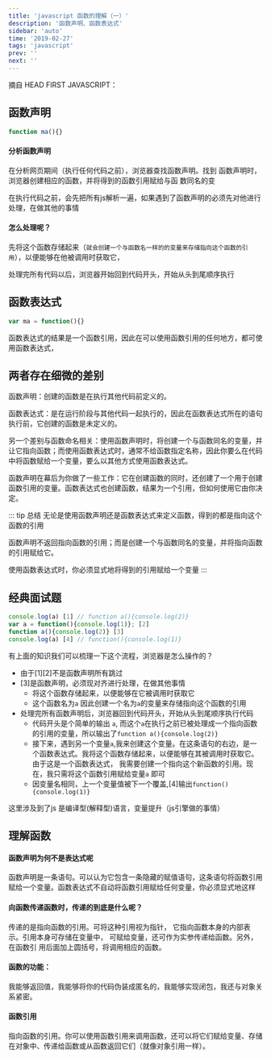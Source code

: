 ```yaml
---
title: 'javascript 函数的理解（一）'
description: '函数声明、函数表达式'
sidebar: 'auto'
time: '2019-02-27'
tags: 'javascript'
prev: ''
next: ''
---
```


摘自 HEAD FIRST JAVASCRIPT：

## 函数声明

``` js
function ma(){}
```

#### 分析函数声明

在分析网页期间（执行任何代码之前），浏览器查找函数声明。找到 函数声明时，浏览器创建相应的函数，并将得到的函数引用赋给与函 数同名的变

在执行代码之前，会先把所有js解析一遍，如果遇到了函数声明的必须先对他进行处理，在做其他的事情

#### 怎么处理呢？

先将这个函数存储起来（`就会创建一个与函数名一样的的变量来存储指向这个函数的引用`），以便能够在他被调用时获取它，

处理完所有代码以后，浏览器开始回到代码开头，开始从头到尾顺序执行

## 函数表达式

``` js
var ma = function(){}
```
函数表达式的结果是一个函数引用，因此在可以使用函数引用的任何地方，都可使用函数表达式，

## 两者存在细微的差别

函数声明：创建的函数是在执行其他代码前定义的。

函数表达式：是在运行阶段与其他代码一起执行的，因此在函数表达式所在的语句执行前，它创建的函数是未定义的。

另一个差别与函数命名相关：使用函数声明时，将创建一个与函数同名的变量，并让它指向函数；而使用函数表达式时，通常不给函数指定名称，因此你要么在代码中将函数赋给一个变量，要么以其他方式使用函数表达式。

函数声明在幕后为你做了一些工作：它在创建函数的同时，还创建了一个用于创建函数引用的变量。函数表达式也创建函数，结果为一个引用，但如何使用它由你决定。

::: tip 总结
无论是使用函数声明还是函数表达式来定义函数，得到的都是指向这个函数的引用

函数声明不返回指向函数的引用；而是创建一个与函数同名的变量，并将指向函数的引用赋给它。

使用函数表达式时，你必须显式地将得到的引用赋给一个变量
:::

## 经典面试题

``` js
console.log(a) [1] // function a(){console.log(2)}
var a = function(){console.log(1)}; [2]
function a(){console.log(2)} [3]
console.log(a) [4] // function(){console.log(1)}
```

有上面的知识我们可以梳理一下这个流程，浏览器是怎么操作的？

+ 由于[1][2]不是函数声明所有跳过
+ [3]是函数声明，必须现对齐进行处理，在做其他事情
    - 将这个函数存储起来，以便能够在它被调用时获取它
    - 这个函数名为`a` 因此创建一个名为`a`的变量来存储指向这个函数的引用
+ 处理完所有函数声明后，浏览器回到代码开头，开始从头到尾顺序执行代码
    - 代码开头是个简单的输出 `a`, 而这个`a`在执行之前已被处理成一个指向函数的引用的变量，所以输出了`function a(){console.log(2)}`
    - 接下来，遇到另一个变量`a`,我来创建这个变量。在这条语句的右边，是一个函数表达式。我将这个函数存储起来，以便能够在其被调用时获取它。由于这是一个函数表达式， 我需要创建一个指向这个新函数的引用。现在，我只需将这个函数引用赋给变量`a` 即可
    - 因变量名相同，上一个变量值被下一个覆盖,[4]输出`function(){console.log(1)}`

<p class='tip'>
这里涉及到了js 是编译型(解释型)语言，变量提升（js引擎做的事情）
</p>

## 理解函数

####  函数声明为何不是表达式呢

函数声明是一条语句。可以认为它包含一条隐藏的赋值语句，这条语句将函数引用赋给一个变量。函数表达式不自动将函数引用赋给任何变量，你必须显式地这样

#### 向函数传递函数时，传递的到底是什么呢？

传递的是指向函数的引用。可将这种引用视为指针， 它指向函数本身的内部表示。引用本身可存储在变量中， 可赋给变量，还可作为实参传递给函数。另外，在函数引 用后面加上圆括号，将调用相应的函数。

 #### 函数的功能：
 
我能够返回值，我能够将你的代码伪装成匿名的，我能够实现闭包，我还与对象关系紧密。

#### 函数引用

指向函数的引用。你可以使用函数引用来调用函数，还可以将它们赋给变量、存储在对象中、传递给函数或从函数返回它们（就像对象引用一样）。